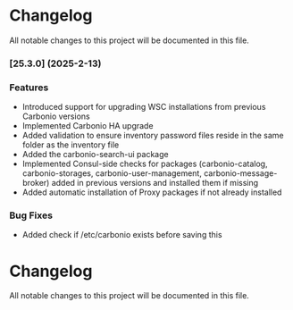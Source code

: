# Changelog

All notable changes to this project will be documented in this file. 

### [25.3.0] (2025-2-13)


### Features
* Introduced support for upgrading WSC installations from previous Carbonio versions
* Implemented Carbonio HA upgrade
* Added validation to ensure inventory password files reside in the same folder as the inventory file
* Added the carbonio-search-ui package
* Implemented Consul-side checks for packages (carbonio-catalog, carbonio-storages, carbonio-user-management, carbonio-message-broker) added in previous versions and installed them if missing
* Added automatic installation of Proxy packages if not already installed


### Bug Fixes
* Added check if /etc/carbonio exists before saving this

# Changelog

All notable changes to this project will be documented in this file. 